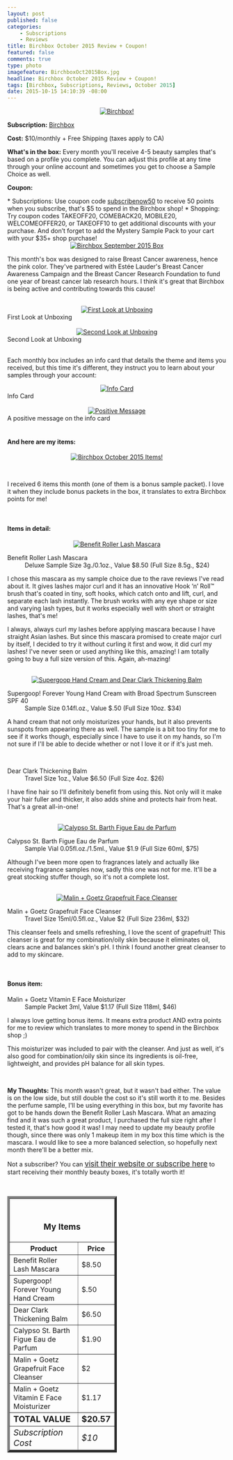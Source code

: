 ```yaml
---
layout: post
published: false
categories: 
    - Subscriptions
    - Reviews
title: Birchbox October 2015 Review + Coupon!
featured: false
comments: true
type: photo
imagefeature: BirchboxOct2015Box.jpg
headline: Birchbox October 2015 Review + Coupon!
tags: [Birchbox, Subscriptions, Reviews, October 2015]
date: 2015-10-15 14:10:39 -08:00
---
```


<center><a href="https://www.birchbox.com/invite/whatsupmailbox" target="_blank">
<img src="/images/BirchboxOct2015Package.jpg" border="0" style="border:none;max-width:100%;" alt="Birchbox!" />
</a></center>

<p><b>Subscription:</b> <a href="https://www.birchbox.com/invite/whatsupmailbox" target="_blank">Birchbox</a></p>
<p><b>Cost:</b> $10/monthly + Free Shipping (taxes apply to CA)</p>
<p><b>What's in the box:</b> Every month you'll receive 4-5 beauty samples that's based on a profile you complete. You can adjust this profile at any time through your online account and sometimes you get to choose a Sample Choice as well.</p>
<p><b>Coupon:</b></p>
* Subscriptions: Use coupon code <a href="https://www.birchbox.com/invite/whatsupmailbox" target="_blank">subscribenow50</a> to receive 50 points when you subscribe, that's $5 to spend in the Birchbox shop!
* Shopping: Try coupon codes TAKEOFF20, COMEBACK20, MOBILE20, WELCOMEOFFER20, or TAKEOFF10 to get additional discounts with your purchase. And don’t forget to add the Mystery Sample Pack to your cart with your $35+ shop purchase!

<br>

<center><a href="https://www.birchbox.com/invite/whatsupmailbox" target="_blank">
<img src="/images/BirchboxOct2015Box.jpg" border="0" style="border:none;max-width:100%;" alt="Birchbox September 2015 Box" />
</a></center>

<p>This month's box was designed to raise Breast Cancer awareness, hence the pink color. They've partnered with Estée Lauder's Breast Cancer Awareness Campaign and the Breast Cancer Research Foundation to fund one year of breast cancer lab research hours. I think it's great that Birchbox is being active and contributing towards this cause!</p>
<br>

<center><a href="https://www.birchbox.com/invite/whatsupmailbox" target="_blank">
<img src="/images/BirchboxOct2015OpenBox.jpg" border="0" style="border:none;max-width:100%;" alt="First Look at Unboxing" />
</a></center>
<figcaption>First Look at Unboxing</figcaption>
<br>

<center><a href="https://www.birchbox.com/invite/whatsupmailbox" target="_blank">
<img src="/images/BirchboxOct2015OpenBox2.jpg" border="0" style="border:none;max-width:100%;" alt="Second Look at Unboxing" />
</a></center>
<figcaption>Second Look at Unboxing</figcaption>
<br>

<p>Each monthly box includes an info card that details the theme and items you received, but this time it's different, they instruct you to learn about your samples through your account:</p>

<center><a href="https://www.birchbox.com/invite/whatsupmailbox" target="_blank">
<img src="/images/BirchboxOct2015Info2.jpg" border="0" style="border:none;max-width:100%;" alt="Info Card" /></a></center>
<figcaption>Info Card</figcaption>
<br>

<center><a href="https://www.birchbox.com/invite/whatsupmailbox" target="_blank">
<img src="/images/BirchboxOct2015Info.jpg" border="0" style="border:none;max-width:100%;" alt="Positive Message" /></a></center>
<figcaption>A positive message on the info card</figcaption>
<br>

<H4>And here are my items:</H4>

<p><center><a href="https://www.birchbox.com/invite/whatsupmailbox" target="_blank">
<img src="/images/BirchboxOct2015Items.jpg" border="0" style="border:none;max-width:100%;" alt="Birchbox October 2015 Items!" /></a></center></p>
<br>

<p>I received 6 items this month (one of them is a bonus sample packet). I love it when they include bonus packets in the box, it translates to extra Birchbox points for me!</p>
<br>

<H4>Items in detail:</H4>

<center><a href="https://www.birchbox.com/invite/whatsupmailbox" target="_blank">
<img src="/images/BirchboxOct2015BenefitRollerLashMascara.jpg" border="0" style="border:none;max-width:100%;" alt="Benefit Roller Lash Mascara" />
</a></center>

<DL>
<DT>Benefit Roller Lash Mascara</DT>
<DD>Deluxe Sample Size 3g./0.1oz., Value $8.50 (Full Size 8.5g., $24)</DD>
</DL>

<p>I chose this mascara as my sample choice due to the rave reviews I've read about it. It gives lashes major curl and it has an innovative Hook ‘n’ Roll™ brush that's coated in tiny, soft hooks, which catch onto and lift, curl, and separate each lash instantly. The brush works with any eye shape or size and varying lash types, but it works especially well with short or straight lashes, that's me!</p>

<p>I always, always curl my lashes before applying mascara because I have straight Asian lashes. But since this mascara promised to create major curl by itself, I decided to try it without curling it first and wow, it did curl my lashes! I've never seen or used anything like this, amazing! I am totally going to buy a full size version of this. Again, ah-mazing!</p>

<br>

<center><a href="https://www.birchbox.com/invite/whatsupmailbox" target="_blank">
<img src="/images/BirchboxOct2015SupergoopHandCreamDearClarkThickeningBalm.jpg" border="0" style="border:none;max-width:100%;" alt="Supergoop Hand Cream and Dear Clark Thickening Balm" />
</a></center>

<DL>
<DT>Supergoop! Forever Young Hand Cream with Broad Spectrum Sunscreen SPF 40</DT>
<DD>Sample Size 0.14fl.oz., Value $.50 (Full Size 10oz. $34)</DD>
</DL>

<p>A hand cream that not only moisturizes your hands, but it also prevents sunspots from appearing there as well. The sample is a bit too tiny for me to see if it works though, especially since I have to use it on my hands, so I'm not sure if I'll be able to decide whether or not I love it or if it's just meh.</p>

<br>

<DL>
<DT>Dear Clark Thickening Balm</DT>
<DD>Travel Size 1oz., Value $6.50 (Full Size 4oz. $26)</DD>
</DL>

<p>I have fine hair so I'll definitely benefit from using this. Not only will it make your hair fuller and thicker, it also adds shine and protects hair from heat. That's a great all-in-one!</p>

<br>

<center><a href="https://www.birchbox.com/invite/whatsupmailbox" target="_blank">
<img src="/images/BirchboxOct2015CalypsoStBarthFiguePerfume .jpg" border="0" style="border:none;max-width:100%;" alt="Calypso St. Barth Figue Eau de Parfum" />
</a></center>

<DL>
<DT>Calypso St. Barth Figue Eau de Parfum</DT>
<DD>Sample Vial 0.05fl.oz./1.5ml., Value $1.9 (Full Size 60ml, $75)</DD>
</DL>

<p>Although I've been more open to fragrances lately and actually like receiving fragrance samples now, sadly this one was not for me. It'll be a great stocking stuffer though, so it's not a complete lost.</p>

<br>

<center><a href="https://www.birchbox.com/invite/whatsupmailbox" target="_blank">
<img src="/images/BirchboxOct2015MalinGoetzCleanserMoisturizer.jpg" border="0" style="border:none;max-width:100%;" alt="Malin + Goetz Grapefruit Face Cleanser" />
</a></center>

<DL>
<DT>Malin + Goetz Grapefruit Face Cleanser</DT>
<DD>Travel Size 15ml/0.5fl.oz., Value $2 (Full Size 236ml, $32)</DD>
</DL>

<p>This cleanser feels and smells refreshing, I love the scent of grapefruit! This cleanser is great for my combination/oily skin because it eliminates oil, clears acne and balances skin's pH. I think I found another great cleanser to add to my skincare.</p>

<br>
 
<H4><i class="icon-gift"></i> Bonus item:</H4>

<DL>
<DT>Malin + Goetz Vitamin E Face Moisturizer</DT>
<DD>Sample Packet 3ml, Value $1.17 (Full Size 118ml, $46)</DD>
</DL>

<p>I always love getting bonus items. It means extra product AND extra points for me to review which translates to more money to spend in the Birchbox shop ;)</p>
<p>This moisturizer was included to pair with the cleanser. And just as well, it's also good for combination/oily skin since its ingredients is oil-free, lightweight, and provides pH balance for all skin types.</p>

<br>

<p><i class="icon-exclamation-sign"></i><b> My Thoughts:</b> This month wasn't great, but it wasn't bad either. The value is on the low side, but still double the cost so it's still worth it to me. Besides the perfume sample, I'll be using everything in this box, but my favorite has got to be hands down the Benefit Roller Lash Mascara. What an amazing find and it was such a great product, I purchased the full size right after I tested it, that's how good it was! I may need to update my beauty profile though, since there was only 1 makeup item in my box this time which is the mascara. I would like to see a more balanced selection, so hopefully next month there'll be a better mix.</p>

<p>Not a subscriber? You can <a href="https://www.birchbox.com/invite/whatsupmailbox"><big>visit their website or subscribe here</big></a> to start receiving their monthly beauty boxes, it's totally worth it!</p>
<br>

<TABLE  BORDER="5" style="width:50%">
   <TR>
      <TH COLSPAN="2">
         <H3><BR><center>My Items</center></H3>
      </TH>
   </TR>
      <TH>Product</TH>
      <TH>Price</TH>
  <TR>
      <TD>Benefit Roller Lash Mascara</TD>
      <TD>$8.50</TD>
   </TR>
   <TR>
      <TD>Supergoop! Forever Young Hand Cream</TD>
      <TD>$.50</TD>
   </TR>
    <TR>
      <TD>Dear Clark Thickening Balm</TD>
      <TD>$6.50</TD>
   </TR>
    <TR>
      <TD>Calypso St. Barth Figue Eau de Parfum</TD>
      <TD>$1.90</TD>
   </TR>
    <TR>
      <TD>Malin + Goetz Grapefruit Face Cleanser</TD>
      <TD>$2</TD>
   </TR>
   <TR>
      <TD>Malin + Goetz Vitamin E Face Moisturizer</TD>
      <TD>$1.17</TD>
   </TR>
   <TR>
      <TD><b><big>TOTAL VALUE</big></b></TD>
      <TD><b><big>$20.57</big></b></TD>
   </TR>
   <TR>
      <TD><i><big>Subscription Cost</big></i></TD>
      <TD><i><big>$10</big></i></TD>
   </TR>
</TABLE>
